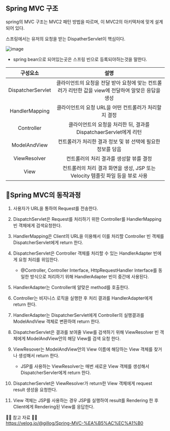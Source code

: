 ## Spring MVC 구조

spring의 MVC 구조는 MVC2 패턴 방법을 따르며, 이 MVC2의 아키텍처에 맞게 설계되어 있다.

스프링에서는 유저의 요청을 받는 DispatherServlet이 핵심이다.

![image](https://user-images.githubusercontent.com/82089918/166428852-96e950aa-ad13-4562-b364-82898c88400a.png)

- spring bean으로 되어있는곳은 스프링 빈으로 등록되야하는것을 말한다.

|구성요소|설명|
|:--:|:--:|
|DispatcherServlet|클라이언트의 요청을 전달 받아 요청에 맞는 컨트롤러가 리턴한 값을 view에 전달하여 알맞은 응답을 생성|
|HandlerMapping|클라이언트의 요청 URL을 어떤 컨트롤러가 처리할지 결정|
|Controller|클라이언트의 요청을 처리한 뒤, 결과를 DispatchaerServlet에게 리턴|
|ModelAndView|컨트롤러가 처리한 결과 정보 및 뷰 선택에 필요한 정보를 담음|
|ViewResolver|컨트롤러의 처리 결과를 생성할 뷰를 결정|
|View|컨트롤러의 처리 결과 화면을 생성, JSP 또는 Velocity 템플릿 파일 등을 뷰로 사용|   


## 🎉Spring MVC의 동작과정

1. 사용자가 URL을 통하여 Request를 전송한다.
2. DispatchServlet은 Request를 처리하기 위한 Controller를 HandlerMapping 빈 객체에게 검색요청한다.
3. HandlerMapping은 Client의 URL을 이용해서 이를 처리할 Controller 빈 객체를 DispatcherServlet에게 return 한다.
4. DispatcherServlet은 Controller 객체를 처리할 수 있는 HandlerAdapter 빈에게 요청 처리를 위임한다.<br>
   
    - @Controller, Controller Interface, HttpRequestHandler Interface를 동일한 방식으로 처리하기 위해 HandlerAdapter 빈이 중간에 사용된다.
5. HandlerAdapter는 Controller에 알맞은 method를 호출한다.
6. Controller는 비지니스 로직을 실행한 후 처리 결과를 HandlerAdapter에게 return 한다.
7. HandlerAdapter는 DispatcherServlet에게 Controller의 실행결과를 ModelAndView 객체로 변환하여 return 한다.
8. DispatcherServlet은 결과를 보여줄 View를 검색하기 위해 ViewResolver 빈 객체에게 ModelAndView안의 해당 View를 검색 요청 한다.
9. ViewResover는 ModelAndView안의 View 이름에 해당하는 View 객체를 찾거나 생성해서 return 한다.
    <br>
    - JSP를 사용하는 ViewResolver는 매번 새로운 View 객체를 생성해서 DispatcherServler에게 return 한다.
10. DispatcherServlet은 ViewResolver가 return한 View 객체에게 request result 생성을 요청한다.
11. View 객체는 JSP를 사용하는 경우 JSP를 실행하여 result를 Rendering 한 후 Client에게 Rendering된 View를 응답한다.


🙆‍♂️ 참고 자료 🙇‍♂️ <br>
https://velog.io/@gillog/Spring-MVC-%EA%B5%AC%EC%A1%B0